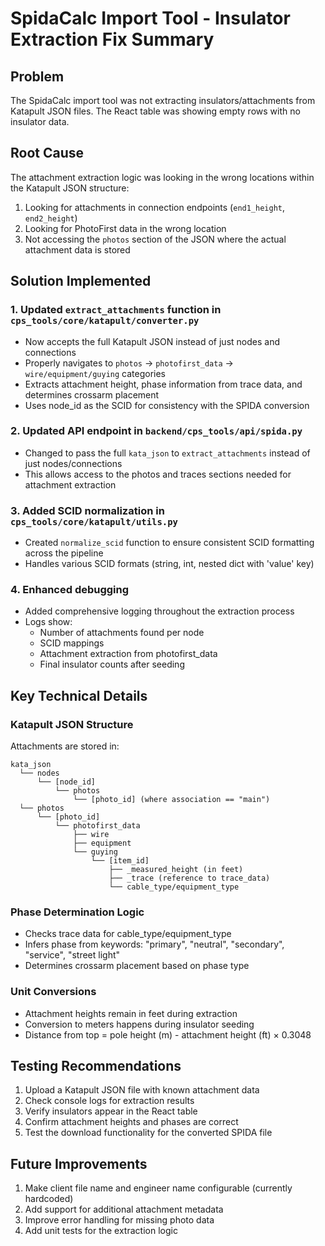 # SpidaCalc Import Tool - Insulator Extraction Fix Summary

## Problem
The SpidaCalc import tool was not extracting insulators/attachments from Katapult JSON files. The React table was showing empty rows with no insulator data.

## Root Cause
The attachment extraction logic was looking in the wrong locations within the Katapult JSON structure:
1. Looking for attachments in connection endpoints (`end1_height`, `end2_height`)
2. Looking for PhotoFirst data in the wrong location
3. Not accessing the `photos` section of the JSON where the actual attachment data is stored

## Solution Implemented

### 1. Updated `extract_attachments` function in `cps_tools/core/katapult/converter.py`
- Now accepts the full Katapult JSON instead of just nodes and connections
- Properly navigates to `photos` → `photofirst_data` → `wire/equipment/guying` categories
- Extracts attachment height, phase information from trace data, and determines crossarm placement
- Uses node_id as the SCID for consistency with the SPIDA conversion

### 2. Updated API endpoint in `backend/cps_tools/api/spida.py`
- Changed to pass the full `kata_json` to `extract_attachments` instead of just nodes/connections
- This allows access to the photos and traces sections needed for attachment extraction

### 3. Added SCID normalization in `cps_tools/core/katapult/utils.py`
- Created `normalize_scid` function to ensure consistent SCID formatting across the pipeline
- Handles various SCID formats (string, int, nested dict with 'value' key)

### 4. Enhanced debugging
- Added comprehensive logging throughout the extraction process
- Logs show:
  - Number of attachments found per node
  - SCID mappings
  - Attachment extraction from photofirst_data
  - Final insulator counts after seeding

## Key Technical Details

### Katapult JSON Structure
Attachments are stored in:
```
kata_json
  └── nodes
      └── [node_id]
          └── photos
              └── [photo_id] (where association == "main")
  └── photos
      └── [photo_id]
          └── photofirst_data
              ├── wire
              ├── equipment
              └── guying
                  └── [item_id]
                      ├── _measured_height (in feet)
                      ├── _trace (reference to trace_data)
                      └── cable_type/equipment_type
```

### Phase Determination Logic
- Checks trace data for cable_type/equipment_type
- Infers phase from keywords: "primary", "neutral", "secondary", "service", "street light"
- Determines crossarm placement based on phase type

### Unit Conversions
- Attachment heights remain in feet during extraction
- Conversion to meters happens during insulator seeding
- Distance from top = pole height (m) - attachment height (ft) × 0.3048

## Testing Recommendations
1. Upload a Katapult JSON file with known attachment data
2. Check console logs for extraction results
3. Verify insulators appear in the React table
4. Confirm attachment heights and phases are correct
5. Test the download functionality for the converted SPIDA file

## Future Improvements
1. Make client file name and engineer name configurable (currently hardcoded)
2. Add support for additional attachment metadata
3. Improve error handling for missing photo data
4. Add unit tests for the extraction logic
